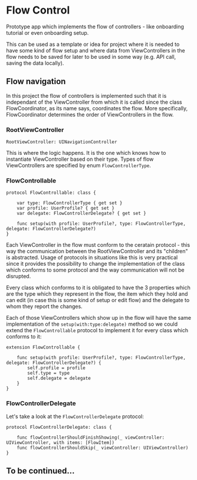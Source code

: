 # Flow Control
Prototype app which implements the flow of controllers - like onboarding tutorial or even onboarding setup.

This can be used as a template or idea for project where it is needed to have some kind of flow setup and where data from 
ViewControllers in the flow needs to be saved for later to be used in some way (e.g. API call, saving the data locally).

## Flow navigation

In this project the flow of controllers is implemented such that it is independant of the ViewController from which it is
called since the class FlowCoordinator, as its name says, coordinates the flow. More specifically, FlowCoordinator 
determines the order of ViewControllers in the flow. 

### RootViewController

```RootViewController: UINavigationController```

This is where the logic happens.
It is the one which knows how to instantiate ViewController based on their type. Types of flow ViewControllers are specified by enum `FlowControllerType`.

### FlowControllable

```
protocol FlowControllable: class {
    
    var type: FlowControllerType { get set }
    var profile: UserProfile? { get set }
    var delegate: FlowControllerDelegate? { get set }
    
    func setup(with profile: UserProfile?, type: FlowControllerType, delegate: FlowControllerDelegate?)
}
```
Each ViewController in the flow must conform to the ceratain protocol - this way the communication between the 
RootViewController and its "children" is abstracted. Usage of protocols in situations like this is very practical 
since it provides the possibility to change the implementation of the class which conforms to some protocol and the 
way communication will not be disrupted.

Every class which conforms to it is obligated to have the 3 properties which are the type which they represent in the flow, the item which they hold and can edit (in case this is some kind of setup or edit flow) and the delegate to whom they report the changes.

Each of those ViewControllers which show up in the flow will have the same implementation of the `setup(with:type:delegate)` method so we could extend the `FlowControllable` protocol to implement it for every class which conforms to it:

```
extension FlowControllable {
    
    func setup(with profile: UserProfile?, type: FlowControllerType, delegate: FlowControllerDelegate?) {
        self.profile = profile
        self.type = type
        self.delegate = delegate
    }
}
```

### FlowControllerDelegate

Let's take a look at the `FlowControllerDelegate` protocol:

```
protocol FlowControllerDelegate: class {
    
    func flowControllerShouldFinishShowing(_ viewController: UIViewController, with items: [FlowItem])
    func flowControllerShouldSkip(_ viewController: UIViewController)
}
```

## To be continued...
